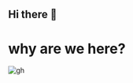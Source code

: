 ## Hi there 👋

# why are we here?

![gh](https://github.com/user-attachments/assets/d27cddb7-8762-4fbf-b6d9-e1dbb1d48b91)
